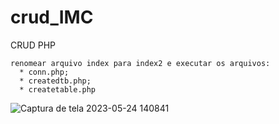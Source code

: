 # crud_IMC
CRUD PHP

```
renomear arquivo index para index2 e executar os arquivos:
  * conn.php;
  * createdtb.php;
  * createtable.php
```
![Captura de tela 2023-05-24 140841](https://github.com/EliasBRodrigues/crud_IMC/assets/112342764/9efed12d-58c9-4b2d-b872-e7251e1bcb34)
